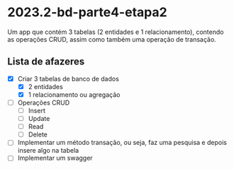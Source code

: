 # 2023.2-bd-parte4-etapa2
Um app que contém 3 tabelas (2 entidades e 1 relacionamento), contendo as operações CRUD, assim como também uma operação de transação.

## Lista de afazeres

- [x] Criar 3 tabelas de banco de dados
    - [x] 2 entidades
    - [x] 1 relacionamento ou agregação
- [ ] Operações CRUD
    - [ ] Insert
    - [ ] Update
    - [ ] Read
    - [ ] Delete
- [ ] Implementar um método transação, ou seja, faz uma pesquisa e depois insere algo na tabela
- [ ] Implementar um swagger
